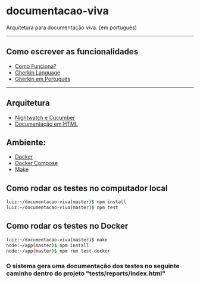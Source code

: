 documentacao-viva
===============================
Arquitetura para documentação viva. (em português)

---------------------------------------------

## Como escrever as funcionalidades
  * [Como Funciona?](https://www.thoughtworks.com/pt/insights/blog/3-essential-basics-setting-automation-suite-web-apps)
  * [Gherkin Language](https://cucumber.io/docs/reference)
  * [Gherkin em Português](https://leandrodacunha.wordpress.com/2015/01/19/palavras-chaves-do-gherkin-em-portugues-cucumber)

---------------------------------------------

## Arquitetura
  * [Nightwatch e Cucumber](https://github.com/mucsi96/nightwatch-cucumber)
  * [Documentação em HTML](https://github.com/gkushang/cucumber-html-reporter)

## Ambiente:
  * [Docker](https://www.docker.com/products/docker#/linux)
  * [Docker Compose](https://docs.docker.com/compose/install/)
  * [Make](http://www.gnu.org/software/make/manual/make.html#Running)

## Como rodar os testes no computador local
```sh
luiz:~/documentacao-viva(master)$ npm install
luiz:~/documentacao-viva(master)$ npm test
```

## Como rodar os testes no Docker
```sh
luiz:~/documentacao-viva(master)$ make
node:~/app(master)$ npm install
node:~/app(master)$ npm run test-docker
```

### O sistema gera uma documentação dos testes no seguinte caminho dentro do projeto "tests/reports/index.html"

